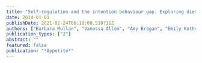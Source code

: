 ```yaml
---
title: "Self-regulation and the intention behaviour gap. Exploring dietary behaviours in university students"
date: 2014-01-01
publishDate: 2021-02-24T06:10:00.510731Z
authors: ["Barbara Mullan", "Vanessa Allom", "Amy Brogan", "Emily Kothe", "Jemma Todd"]
publication_types: ["2"]
abstract: ""
featured: false
publication: "*Appetite*"
---
```


